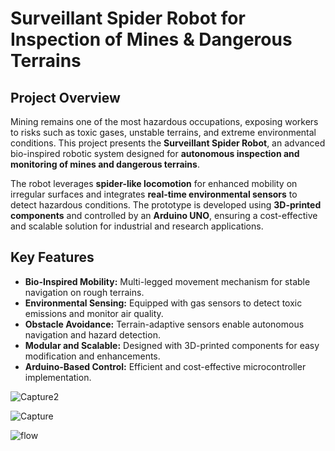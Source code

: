 # Surveillant Spider Robot for Inspection of Mines & Dangerous Terrains  

## Project Overview  
Mining remains one of the most hazardous occupations, exposing workers to risks such as toxic gases, unstable terrains, and extreme environmental conditions. This project presents the **Surveillant Spider Robot**, an advanced bio-inspired robotic system designed for **autonomous inspection and monitoring of mines and dangerous terrains**.  

The robot leverages **spider-like locomotion** for enhanced mobility on irregular surfaces and integrates **real-time environmental sensors** to detect hazardous conditions. The prototype is developed using **3D-printed components** and controlled by an **Arduino UNO**, ensuring a cost-effective and scalable solution for industrial and research applications.  

## Key Features  
- **Bio-Inspired Mobility:** Multi-legged movement mechanism for stable navigation on rough terrains.  
- **Environmental Sensing:** Equipped with gas sensors to detect toxic emissions and monitor air quality.  
- **Obstacle Avoidance:** Terrain-adaptive sensors enable autonomous navigation and hazard detection.  
- **Modular and Scalable:** Designed with 3D-printed components for easy modification and enhancements.  
- **Arduino-Based Control:** Efficient and cost-effective microcontroller implementation.

![Capture2](https://github.com/user-attachments/assets/e8d14156-583a-4183-aacc-f7a3cb58be85)

![Capture](https://github.com/user-attachments/assets/48895596-08b8-4101-9363-0bc04f7168bc)

![flow](https://github.com/user-attachments/assets/08388b73-7254-4a22-9554-fd56ad797e74)

